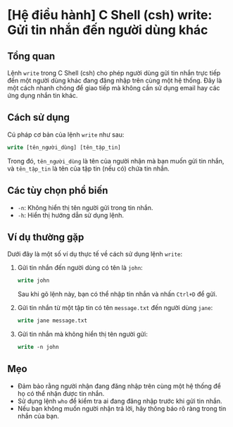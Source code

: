 # [Hệ điều hành] C Shell (csh) write: Gửi tin nhắn đến người dùng khác

## Tổng quan
Lệnh `write` trong C Shell (csh) cho phép người dùng gửi tin nhắn trực tiếp đến một người dùng khác đang đăng nhập trên cùng một hệ thống. Đây là một cách nhanh chóng để giao tiếp mà không cần sử dụng email hay các ứng dụng nhắn tin khác.

## Cách sử dụng
Cú pháp cơ bản của lệnh `write` như sau:

```csh
write [tên_người_dùng] [tên_tập_tin]
```

Trong đó, `tên_người_dùng` là tên của người nhận mà bạn muốn gửi tin nhắn, và `tên_tập_tin` là tên của tập tin (nếu có) chứa tin nhắn.

## Các tùy chọn phổ biến
- `-n`: Không hiển thị tên người gửi trong tin nhắn.
- `-h`: Hiển thị hướng dẫn sử dụng lệnh.

## Ví dụ thường gặp
Dưới đây là một số ví dụ thực tế về cách sử dụng lệnh `write`:

1. Gửi tin nhắn đến người dùng có tên là `john`:
   ```csh
   write john
   ```
   Sau khi gõ lệnh này, bạn có thể nhập tin nhắn và nhấn `Ctrl+D` để gửi.

2. Gửi tin nhắn từ một tập tin có tên `message.txt` đến người dùng `jane`:
   ```csh
   write jane message.txt
   ```

3. Gửi tin nhắn mà không hiển thị tên người gửi:
   ```csh
   write -n john
   ```

## Mẹo
- Đảm bảo rằng người nhận đang đăng nhập trên cùng một hệ thống để họ có thể nhận được tin nhắn.
- Sử dụng lệnh `who` để kiểm tra ai đang đăng nhập trước khi gửi tin nhắn.
- Nếu bạn không muốn người nhận trả lời, hãy thông báo rõ ràng trong tin nhắn của bạn.